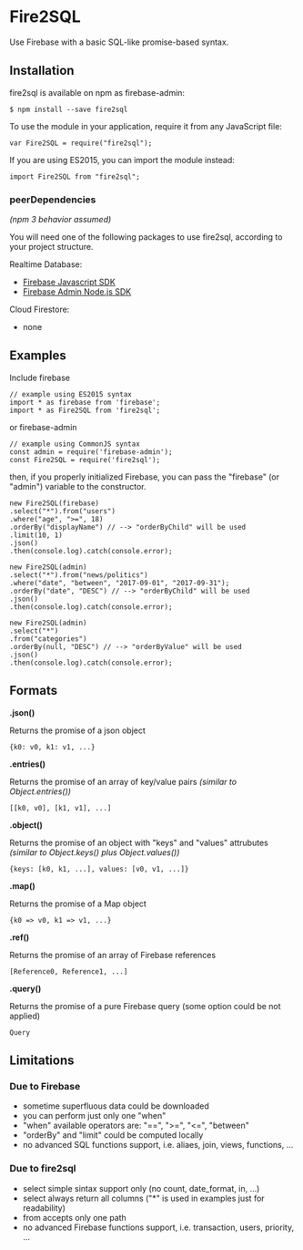 # Fire2SQL
Use Firebase with a basic SQL-like promise-based syntax.

## Installation
fire2sql is available on npm as firebase-admin:

	$ npm install --save fire2sql

To use the module in your application, require it from any JavaScript file:

	var Fire2SQL = require("fire2sql");

If you are using ES2015, you can import the module instead:

	import Fire2SQL from "fire2sql";

### peerDependencies
*(npm 3 behavior assumed)*

You will need one of the following packages to use fire2sql, according to your project structure.

Realtime Database:
- [Firebase Javascript SDK](https://github.com/firebase/firebase-js-sdk)
- [Firebase Admin Node.js SDK](https://github.com/firebase/firebase-admin-node)

Cloud Firestore:
- none

## Examples

Include firebase

	// example using ES2015 syntax
	import * as firebase from 'firebase';
	import * as Fire2SQL from 'fire2sql';

or firebase-admin

	// example using CommonJS syntax
	const admin = require('firebase-admin');
	const Fire2SQL = require('fire2sql');

then, if you properly initialized Firebase, you can pass the "firebase" (or "admin") variable to the constructor.

	new Fire2SQL(firebase)
	.select("*").from("users")
	.where("age", ">=", 18)
	.orderBy("displayName") // --> "orderByChild" will be used
	.limit(10, 1)
	.json()
	.then(console.log).catch(console.error);

	new Fire2SQL(admin)
	.select("*").from("news/politics")
	.where("date", "between", "2017-09-01", "2017-09-31");
	.orderBy("date", "DESC") // --> "orderByChild" will be used
	.json()
	.then(console.log).catch(console.error);

	new Fire2SQL(admin)
	.select("*")
	.from("categories")
	.orderBy(null, "DESC") // --> "orderByValue" will be used
	.json()
	.then(console.log).catch(console.error);

## Formats

**.json()**

Returns the promise of a json object

	{k0: v0, k1: v1, ...}

**.entries()**

Returns the promise of an array of key/value pairs *(similar to Object.entries())*

	[[k0, v0], [k1, v1], ...]

**.object()**

Returns the promise of an object with "keys" and "values" attrubutes *(similar to Object.keys() plus Object.values())*

	{keys: [k0, k1, ...], values: [v0, v1, ...]}

**.map()**

Returns the promise of a Map object

	{k0 => v0, k1 => v1, ...}

**.ref()**

Returns the promise of an array of Firebase references

	[Reference0, Reference1, ...]

**.query()**

Returns the promise of a pure Firebase query (some option could be not applied)

	Query

## Limitations

### Due to Firebase

- sometime superfluous data could be downloaded
- you can perform just only one "when"
- "when" available operators are: "==", ">=", "<=", "between"
- "orderBy" and "limit" could be computed locally
- no advanced SQL functions support, i.e. aliaes, join, views, functions, ...

### Due to fire2sql

- select simple sintax support only (no count, date_format, in, ...)
- select always return all columns ("*" is used in examples just for readability)
- from accepts only one path
- no advanced Firebase functions support, i.e. transaction, users, priority, ...
